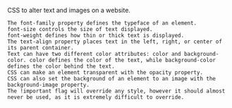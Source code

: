 CSS to alter text and images on a website. 



    The font-family property defines the typeface of an element.
    font-size controls the size of text displayed.
    font-weight defines how thin or thick text is displayed.
    The text-align property places text in the left, right, or center of its parent container.
    Text can have two different color attributes: color and background-color. color defines the color of the text, while background-color defines the color behind the text.
    CSS can make an element transparent with the opacity property.
    CSS can also set the background of an element to an image with the background-image property.
    The !important flag will override any style, however it should almost never be used, as it is extremely difficult to override.
